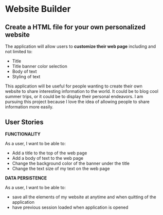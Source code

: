 # Website Builder

## Create a HTML file for your own personalized website

The application will allow users to **customize their web page** including and not limited to:
- Title
- Title banner color selection
- Body of text
- Styling of text

This application will be useful for people wanting to create their own website to share interesting information 
to the world. It could be to blog cool summer trips, or it could be to display their personal endeavors. I am 
pursuing this project because I love the idea of allowing people to share information more easily.

## User Stories

**FUNCTIONALITY**

As a user, I want to be able to:
- Add a title to the top of the web page
- Add a body of text to the web page
- Change the background color of the banner under the title
- Change the text size of my text on the web page

**DATA PERSISTENCE**

As a user, I want to be able to:
- save all the elements of my website at anytime and when quitting of the application
- have previous session loaded when application is opened